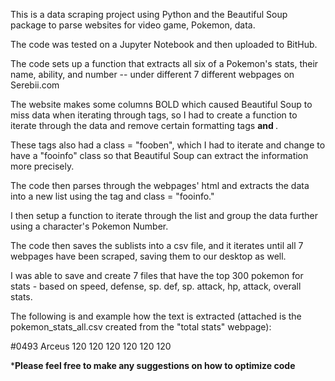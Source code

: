 This is a data scraping project using Python and the Beautiful Soup package to parse websites for video game, Pokemon, data.

The code was tested on a Jupyter Notebook and then uploaded to BitHub.

The code sets up a function that extracts all six of a Pokemon's stats, their name, ability, and number -- under different 7 different webpages on Serebii.com

The website makes some columns BOLD which caused Beautiful Soup to miss data when iterating through tags, so I had to create a function to iterate through the data and remove certain formatting tags <b> and </b>.

These tags also had a class = "fooben", which I had to iterate and change to have a "fooinfo" class so that Beautiful Soup can extract the information more precisely.

The code then parses through the webpages' html and extracts the data into a new list using the <td> tag and class = "fooinfo."

I then setup a function to iterate through the list and group the data further using a character's Pokemon Number. 

The code then saves the sublists into a csv file, and it iterates until all 7 webpages have been scraped, saving them to our desktop as well.

I was able to save and create 7 files that have the top 300 pokemon for stats - based on speed, defense, sp. def, sp. attack, hp, attack, overall stats.

The following is and example how the text is extracted (attached is the pokemon_stats_all.csv created from the "total stats" webpage):

#0493		Arceus		120	120	120	120	120	120


*****Please feel free to make any suggestions on how to optimize code****
